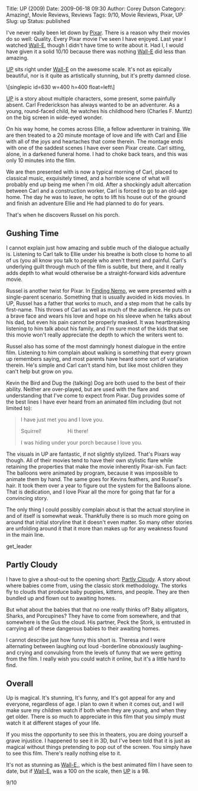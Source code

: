 Title: UP (2009)
Date: 2009-06-18 09:30
Author: Corey Dutson
Category: Amazing!, Movie Reviews, Reviews
Tags: 9/10, Movie Reviews, Pixar, UP
Slug: up
Status: published

I've never really been let down by
[Pixar](http://www.pixar.com/index.html "Pixar.com"). There is a reason
why their movies do so well: Quality. Every Pixar movie I've seen I have
enjoyed. Last year I watched
[Wall-E,](http://www.pixar.com/featurefilms/walle/ "Pixar.com: Wall-E")
though I didn't have time to write about it. Had I, I would have given
it a solid 10/10 because there was nothing
[Wall-E](http://www.pixar.com/featurefilms/walle/ "Pixar.com: Wall-E")
did less than amazing.

[UP](http://www.pixar.com/featurefilms/up/ "Pixar.com: UP") sits right
under
[Wall-E](http://www.pixar.com/featurefilms/walle/ "Pixar.com: Wall-E")
on the awesome scale. It's not as epically beautiful, nor is it quite as
artistically stunning, but it's pretty damned close.

<!-- PELICAN_END_SUMMARY -->\[singlepic id=630 w=400 h=400 float=left\]
[UP](http://www.pixar.com/featurefilms/up/ "Pixar.com: UP") is a story
about multiple characters, some present, some painfully absent. Carl
Frederickson has always wanted to be an adventurer. As a young,
round-faced child, he watches his childhood hero (Charles F. Muntz) on
the big screen in wide-eyed wonder.

On his way home, he comes across Ellie, a fellow adventurer in training.
We are then treated to a 20 minute montage of love and life with Carl
and Ellie with all of the joys and heartaches that come therein. The
montage ends with one of the saddest scenes I have ever seen Pixar
create. Carl sitting, alone, in a darkened funeral home. I had to choke
back tears, and this was only 10 minutes into the film.

We are then presented with is now a typical morning of Carl, placed to
classical music, exquisitely timed, and a horrible scene of what will
probably end up being me when I'm old. After a shockingly adult
altercation between Carl and a construction worker, Carl is forced to go
to an old-age home. The day he was to leave, he opts to lift his house
out of the ground and finish an adventure Ellie and He had planned to do
for years.

That's when he discovers Russel on his porch.

Gushing Time
------------

I cannot explain just how amazing and subtle much of the dialogue
actually is. Listening to Carl talk to Ellie under his breathe is both
close to home to all of us (you all know you talk to people who aren't
there) and painful. Carl's underlying guilt through much of the film is
subtle, but there, and it really adds depth to what would otherwise be a
straight-forward kids adventure movie.

Russel is another twist for Pixar. In [Finding
Nemo](http://www.pixar.com/featurefilms/nemo/ "Pixar.com: Finding Nemo"),
we were presented with a single-parent scenario. Something that is
usually avoided in kids movies. In UP, Russel has a father that works to
much, and a step mom that he calls by first-name. This throws of Carl as
well as much of the audience. He puts on a brave face and wears his love
and hope on his sleeve when he talks about his dad, but even his pain
cannot be properly masked. It was heartbreaking listening to him talk
about his family, and I'm sure most of the kids that see this movie
won't really appreciate the depth to which the writers went to.

Russel also has some of the most damningly honest dialogue in the entire
film. Listening to him complain about walking is something that every
grown up remembers saying, and most parents have heard some sort of
variation therein. He's simple and Carl can't stand him, but like most
children they can't help but grow on you.

Kevin the Bird and Dug the (talking) Dog are both used to the best of
their ability. Neither are over-played, but are used with the flare and
understanding that I've come to expect from Pixar. Dug provides some of
the best lines I have ever heard from an animated film including (but
not limited to):

> I have just met you and I love you.
>
> Squirrel!                  Hi there!
>
> I was hiding under your porch because I love you.

The visuals in UP are fantastic, if not slightly stylized. That's Pixars
way though. All of their movies tend to have their own stylistic flare
while retaining the properties that make the movie inherently Pixar-ish.
Fun fact: The balloons were animated by program, because it was
impossible to animate them by hand. The same goes for Kevins feathers,
and Russel's hair. It took them over a year to figure out the system for
the Balloons alone. That is dedication, and I love Pixar all the more
for going that far for a convincing story.

The only thing I could possibly complain about is that the actual
storyline in and of itself is somewhat weak. Thankfully there is so much
more going on around that initial storyline that it doesn't even matter.
So many other stories are unfolding around it that it more than makes up
for any weakness found in the main line.

get\_leader

Partly Cloudy
-------------

I have to give a shout-out to the opening short: [Partly
Cloudy](http://www.pixar.com/shorts/pc/index.html "Pixar.com: Partly Cloudy").
A story about where babies come from, using the classic stork
methodology. The storks fly to clouds that produce baby puppies,
kittens, and people. They are then bundled up and flown out to awaiting
homes.

But what about the babies that that no one really thinks of? Baby
alligators, Sharks, and Porcupines? They have to come from somewhere,
and that somewhere is the Gus the cloud. His partner, Peck the Stork, is
entrusted in carrying all of these dangerous babies to their awaiting
homes.

I cannot describe just how funny this short is. Theresa and I were
alternating between laughing out loud -borderline obnoxiously laughing-
and crying and convulsing from the levels of funny that we were getting
from the film. I really wish you could watch it online, but it's a
little hard to find.

Overall
-------

Up is magical. It's stunning, It's funny, and It's got appeal for any
and everyone, regardless of age. I plan to own it when it comes out, and
I will make sure my children watch if both when they are young, and when
they get older. There is so much to appreciate in this film that you
simply must watch it at different stages of your life.

If you miss the opportunity to see this in theaters, you are doing
yourself a grave injustice. I happened to see it in 3D, but I've been
told that it is just as magical without things pretending to pop out of
the screen. You simply have to see this film. There's really nothing
else to it.

It's not as stunning as
[Wall-E,](http://www.pixar.com/featurefilms/walle/ "Pixar.com: Wall-E"),
which is the best animated film I have seen to date, but if
[Wall-E,](http://www.pixar.com/featurefilms/walle/ "Pixar.com: Wall-E")
was a 100 on the scale, then
[UP](http://disney.go.com/disneypictures/up/ "Pixar.com: UP") is a 98.

9/10
